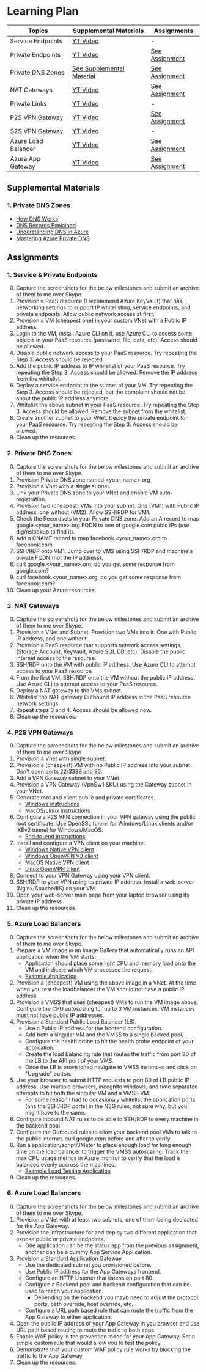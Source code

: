 # Learning Plan

| Topics              | Supplemental Materials                                       | Assignments                                     |
| ------------------- | ------------------------------------------------------------ | ----------------------------------------------- |
| Service Endpoints   | [YT Video](https://www.youtube.com/watch?v=q8s-zmHighs)      | -                                               |
| Private Endpoints   | [YT Video](https://www.youtube.com/watch?v=lwLOGsZOV1w)      | [See Assignment](#1-service--private-endpoints) |
| Private DNS Zones   | [See Supplemental Material](#1-private-dns-zones)            | [See Assignment](#2-private-dns-zones)          |
| NAT Gateways        | [YT Video](https://youtu.be/AMr_IPk7wyk?si=ATlL73PjUbCy26-E) | [See Assignment](#3-nat-gateways)               |
| Private Links       | [YT Video](https://www.youtube.com/watch?v=57ZwdztCx2w)      | -                                               |
| P2S VPN Gateway     | [YT Video](https://www.youtube.com/watch?v=Z_YjuTt6CXw)      | [See Assignment](#4-p2s-vpn-gateways)           |
| S2S VPN Gateway     | [YT Video](https://www.youtube.com/watch?v=i4Ph4n7v3WQ)      | -                                               |
| Azure Load Balancer | [YT Video](https://www.youtube.com/watch?v=wJvmXM81tEI)      | [See Assignment](#5-azure-load-balancers)       |
| Azure App Gateway   | [YT Video](https://www.youtube.com/watch?v=DjNPHetdlQo)      | [See Assignment](#6-azure-load-balancers)       |

## Supplemental Materials

### 1. Private DNS Zones
* [How DNS Works](https://www.youtube.com/watch?v=Ah7fYex6Ups)
* [DNS Records Explained](https://www.youtube.com/watch?v=HnUDtycXSNE)
* [Understanding DNS in Azure](https://www.youtube.com/watch?v=Hiohn35DIqA)
* [Mastering Azure Private DNS](https://www.youtube.com/watch?v=iz3MyO69YZU)

## Assignments

### 1. Service & Private Endpoints
0. Capture the screenshots for the below milestones and submit an archive of them to me over Skype.
1. Provision a PaaS resource (I recommend Azure KeyVault) that has networking settings to support IP whitelisting, service endpoints, and private endpoints. Allow public network access at first.
2. Provision a VM (cheapest one) in your custom VNet with a Public IP address.
3. Login to the VM, install Azure CLI on it, use Azure CLI to access some objects in your PaaS resource (password, file, data, etc). Access should be allowed.
4. Disable public network access to your PaaS resource. Try repeating the Step 3. Access should be rejected.
5. Add the public IP address to IP whitelist of your PaaS resource. Try repeating the Step 3. Access should be allowed. Remove the IP address from the whitelist.
6. Deploy a service endpoint to the subnet of your VM. Try repeating the Step 3. Access should be rejected, but the complaint should not be about the public IP address anymore.
7. Whitelist the above subnet in your PaaS resource. Try repeating the Step 3. Access should be allowed. Remove the subnet from the whitelist.
8. Create another subnet to your VNet. Deploy the private endpoint for your PaaS resource. Try repeating the Step 3. Access should be allowed.
9. Clean up the resources.

### 2. Private DNS Zones
0. Capture the screenshots for the below milestones and submit an archive of them to me over Skype.
1. Provision Private DNS zone named <your_name>.org
2. Provision a Vnet with a single subnet.
3. Link your Private DNS zone to your VNet and enable VM auto-registration.
4. Provision two (cheapest) VMs into your subnet. One (VM1) with Public IP address, one without (VM2). Allow SSH/RDP for VM1.
5. Check the Recordsets in your Private DNS zone. Add an A record to map google.<your_name>.org FQDN to one of google.com pubic IPs (use dig/nslookup to find it).
6. Add a CNAME record to map facebook.<your_name>.org to facebook.com
7. SSH/RDP onto VM1. Jump over to VM2 using SSH/RDP and machine's private FQDN (not the IP address).
8. curl google.<your_name>.org, do you get some response from google.com?
9. curl facebook.<your_name>.org, do you get some response from facebook.com?
10. Clean up your Azure resources.

### 3. NAT Gateways
0. Capture the screenshots for the below milestones and submit an archive of them to me over Skype.
1. Provision a VNet and Subnet. Provision two VMs into it. One with Public IP address, and one without.
2. Provision a PaaS resource that supports network access settings (Storage Account, KeyVault, Azure SQL DB, etc). Disable the public internet access to the resourse.
3. SSH/RDP onto the VM with public IP address. Use Azure CLI to attempt access to your PaaS resource.
4. From the first VM, SSH/RDP onto the VM without the public IP address. Use Azure CLI to attempt access to your PaaS resource.
5. Deploy a NAT gateway to the VMs subnet.
6. Whitelist the NAT gateway Outbound IP address in the PaaS resource network settings.
7. Repeat steps 3 and 4. Access should be allowed now.
8. Clean up the resources.

### 4. P2S VPN Gateways
0. Capture the screenshots for the below milestones and submit an archive of them to me over Skype.
1. Provision a Vnet with single subnet.
2. Provision a (cheapest) VM with no Public IP address into your subnet. Don't open ports 22/3389 and 80.
3. Add a VPN Gateway subnet to your VNet.
4. Provision a VPN Gateway (VpnGw1 SKU) using the Gateway subnet in your VNet.
5. Generate root and client public and private certificates.
   * [Windows instructions](https://learn.microsoft.com/en-us/azure/vpn-gateway/vpn-gateway-certificates-point-to-site)
   * [MacOS/Linux instructions](https://learn.microsoft.com/en-us/azure/vpn-gateway/point-to-site-certificates-linux-openssl)
6. Configure a P2S VPN connection in your VPN gateway using the public root certificate. Use OpenSSL tunnel for Windows/Linux clients and/or IKEv2 tunnel for Windows/MacOS.
   * [End-to-end instructions](https://learn.microsoft.com/en-us/azure/vpn-gateway/point-to-site-certificate-gateway)
7. Install and configure a VPN client on your machine.
   * [Windows Native VPN client](https://learn.microsoft.com/en-us/azure/vpn-gateway/point-to-site-vpn-client-certificate-windows-native)
   * [Windows OpenVPN V3 client](https://learn.microsoft.com/en-us/azure/vpn-gateway/point-to-site-vpn-client-certificate-windows-openvpn-client-version-3)
   * [MacOS Native VPN client](https://learn.microsoft.com/en-us/azure/vpn-gateway/point-to-site-vpn-client-cert-mac)
   * [Linux OpenVPN client](https://learn.microsoft.com/en-us/azure/vpn-gateway/point-to-site-vpn-client-certificate-openvpn-linux)
8. Connect to your VPN Gateway using your VPN client.
9. SSH/RDP to your VPN using its private IP address. Install a web-server (Nginx/Apache/IIS) on your VM.
10. Open your web-server main page from your laptop browser using its private IP address.
11. Clean up the resources.

### 5. Azure Load Balancers
0. Capture the screenshots for the below milestones and submit an archive of them to me over Skype.
1. Prepare a VM image in an Image Gallery that automatically runs an API application when the VM starts.
   * Application should place some light CPU and memory load onto the VM and indicate which VM processed the request.
   * [Example Application](https://gitlab.com/BasiukTV/azure-sandbox/-/tree/main/apps/load_balancer/express_js/status_app)
2. Provision a (cheapest) VM using the above image in a VNet. At the time when you test the loadbalancer the VM should not have a public IP address.
3. Provision a VMSS that uses (cheapest) VMs to run the VM image above. Configure the CPU autoscaling for up to 3 VM instances. VM instances must not have public IP addresses.
4. Provision a Standard Public Load Balancer (LB).
   * Use a Public IP address for the frontend configuration.
   * Add both a singular VM and the VMSS to a single backed pool.
   * Configure the health probe to hit the health probe endpoint of your application.
   * Create the load balancing rule that routes the traffic from port 80 of the LB to the API port of your VMS.
   * Once the LB is provisioned navigate to VMSS instances and click on "Upgrade" button.
5. Use your browser to submit HTTP requests to port 80 of LB public IP address. Use multiple browsers, incognito windows, and time separated attempts to hit both the singular VM and a VMSS VM.
   * For some reason I had to occasionaly whitelist the application ports (ans the SSH/RDP ports) in the NSG rules, not sure why, but you might have to the same.
6. Configure Inbound NAT rules to be able to SSH/RDP to every machine in the backend pool.
7. Configure the Outbound rules to allow your backend pool VMs to talk to the public internet. curl google.com before and after to verify.
8. Run a application/script/JMeter to place enough load for long enough time on the load balancer to trigger the VMSS autoscaling. Track the max CPU usage metrics in Azure monitor to verify that the load is balanced evenly accross the machines.
   * [Example Load Testing Application](https://gitlab.com/BasiukTV/azure-sandbox/-/tree/main/apps/load_balancer/python/load_tester)
9.  Clean up the resources.

### 6. Azure Load Balancers
0. Capture the screenshots for the below milestones and submit an archive of them to me over Skype.
1. Provision a VNet with at least two subnets, one of them being dedicated for the App Gateway.
2. Provision the infrastructure for and deploy two different application that expose public or private endpoints.
   * One application can be the status app from the previous assignment, another can be a dummy App Service Application.
3. Provision a Standard Application Gateway.
   * Use the dedicated subnet you provisioned before.
   * Use Public IP address for the App Gateways frontend.
   * Configure an HTTP Listener that listens on port 80.
   * Configure a Backend pool and backend configuration that can be used to reach your application.
      - Depending on the backend you mayb need to adjust the protocol, ports, path override, host override, etc.
   * Configure a URL path based rule that can route the traffic from the App Gateway to either application.
4. Open the public IP address of your App Gateway in you browser and use URL path based routing to route the trafic to both apps.
5. Enable WAF policy in the prevention mode for your App Gateway. Set a simple custom rule that would allow you to test the policy.
6. Demonstrate that your custom WAF policy rule works by blocking the traffic to the App Gateway.
7. Clean up the resources.
